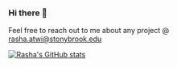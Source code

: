 ### Hi there 👋

Feel free to reach out to me about any project @ rasha.atwi@stonybrook.edu 

[![Rasha's GitHub stats](https://github-readme-stats.vercel.app/api?username=rashatwi&theme=dark&show_icons=true&hide=prs,issues&count_private=true)](https://github.com/anuraghazra/github-readme-stats)
